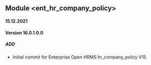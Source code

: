 ## Module <ent_hr_company_policy>

#### 15.12.2021
#### Version 16.0.1.0.0
##### ADD
- Initial commit for Enterprise Open HRMS hr_company_policy V15

